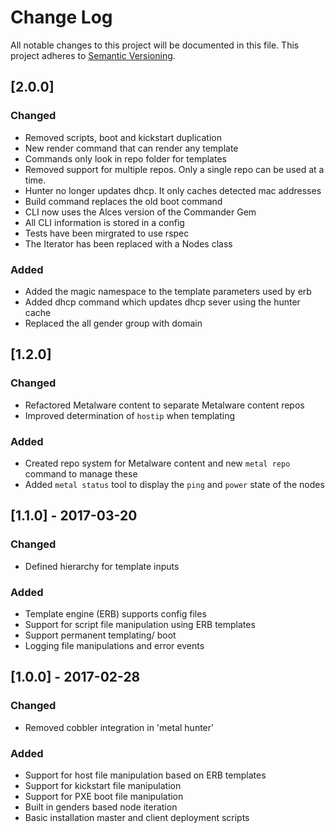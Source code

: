 # Change Log

All notable changes to this project will be documented in this file.  This
project adheres to [Semantic Versioning](http://semver.org/).

## [2.0.0]

### Changed

- Removed scripts, boot and kickstart duplication
- New render command that can render any template
- Commands only look in repo folder for templates
- Removed support for multiple repos. Only a single repo can be used at a time.
- Hunter no longer updates dhcp. It only caches detected mac addresses
- Build command replaces the old boot command
- CLI now uses the Alces version of the Commander Gem
- All CLI information is stored in a config
- Tests have been mirgrated to use rspec
- The Iterator has been replaced with a Nodes class

### Added

- Added the magic namespace to the template parameters used by erb
- Added dhcp command which updates dhcp sever using the hunter cache
- Replaced the all gender group with domain

## [1.2.0]

### Changed

- Refactored Metalware content to separate Metalware content repos
- Improved determination of `hostip` when templating

### Added

- Created repo system for Metalware content and new `metal repo` command to
  manage these
- Added `metal status` tool to display the `ping` and `power` state of the
  nodes

## [1.1.0] - 2017-03-20

### Changed
- Defined hierarchy for template inputs

### Added
- Template engine (ERB) supports config files
- Support for script file manipulation using ERB templates
- Support permanent templating/ boot
- Logging file manipulations and error events

## [1.0.0] - 2017-02-28

### Changed
- Removed cobbler integration in 'metal hunter'

### Added
- Support for host file manipulation based on ERB templates
- Support for kickstart file manipulation
- Support for PXE boot file manipulation
- Built in genders based node iteration
- Basic installation master and client deployment scripts
